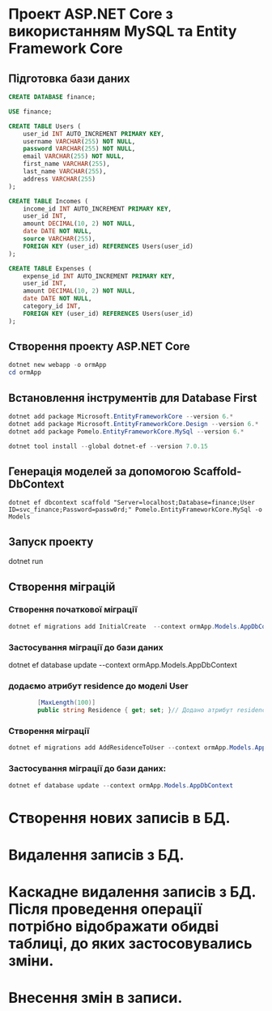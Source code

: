 # Проект ASP.NET Core з використанням MySQL та Entity Framework Core

##  Підготовка бази даних

```sql
CREATE DATABASE finance;

USE finance;

CREATE TABLE Users (
    user_id INT AUTO_INCREMENT PRIMARY KEY,
    username VARCHAR(255) NOT NULL,
    password VARCHAR(255) NOT NULL,
    email VARCHAR(255) NOT NULL,
    first_name VARCHAR(255),
    last_name VARCHAR(255),
    address VARCHAR(255)
);

CREATE TABLE Incomes (
    income_id INT AUTO_INCREMENT PRIMARY KEY,
    user_id INT,
    amount DECIMAL(10, 2) NOT NULL,
    date DATE NOT NULL,
    source VARCHAR(255),
    FOREIGN KEY (user_id) REFERENCES Users(user_id)
);

CREATE TABLE Expenses (
    expense_id INT AUTO_INCREMENT PRIMARY KEY,
    user_id INT,
    amount DECIMAL(10, 2) NOT NULL,
    date DATE NOT NULL,
    category_id INT,
    FOREIGN KEY (user_id) REFERENCES Users(user_id)
);
```

## Створення проекту ASP.NET Core

```powershell
dotnet new webapp -o ormApp
cd ormApp
```

## Встановлення інструментів для Database First

```powershell
dotnet add package Microsoft.EntityFrameworkCore --version 6.*
dotnet add package Microsoft.EntityFrameworkCore.Design --version 6.*
dotnet add package Pomelo.EntityFrameworkCore.MySql --version 6.*

dotnet tool install --global dotnet-ef --version 7.0.15
```

## Генерація моделей за допомогою Scaffold-DbContext
```
dotnet ef dbcontext scaffold "Server=localhost;Database=finance;User ID=svc_finance;Password=passw0rd;" Pomelo.EntityFrameworkCore.MySql -o Models
```

##  Запуск проекту
dotnet run

## Створення міграцій

### Створення початкової міграції
```powershell
dotnet ef migrations add InitialCreate  --context ormApp.Models.AppDbContext
```
### Застосування міграції до бази даних
dotnet ef database update --context ormApp.Models.AppDbContext

### додаємо атрибут residence до моделі User

```cs
        [MaxLength(100)]
        public string Residence { get; set; }// Додано атрибут residence
```

### Створення міграції
```powershell
dotnet ef migrations add AddResidenceToUser --context ormApp.Models.AppDbContext
```

### Застосування міграції до бази даних:
```powershell
dotnet ef database update --context ormApp.Models.AppDbContext
```


# Створення нових записів в БД.
# Видалення записів з БД.
# Каскадне видалення записів з БД. Після проведення операції потрібно відображати обидві таблиці, до яких застосовувались зміни.
# Внесення змін в записи.